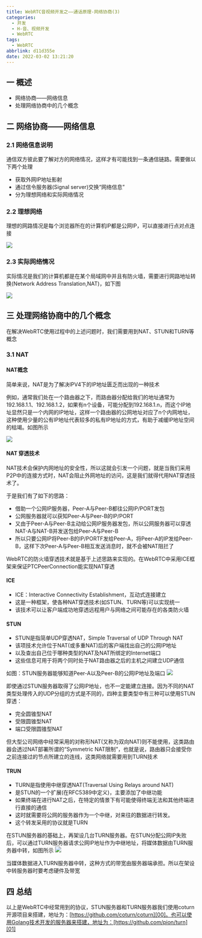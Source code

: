 ```yaml
---
title: WebRTC音视频开发之——通话原理-网络协商(3)
categories:
  - 开发
  - H-音、视频开发
  - WebRTC
tags:
  - WebRTC
abbrlink: d11d355e
date: 2022-03-02 13:21:20
---
```

## 一 概述

* 网络协商——网络信息
* 处理网络协商中的几个概念

<!--more-->

## 二 网络协商——网络信息

### 2.1 网络信息说明

通信双方彼此要了解对方的网络情况，这样才有可能找到一条通信链路。需要做以下两个处理

* 获取外网IP地址影射
* 通过信令服务器(Signal server)交换“网络信息”
* 分为理想网络和实际网络情况

### 2.2 理想网络

理想的网路情况是每个浏览器所在的计算机IP都是公网IP，可以直接进行点对点连接

![][1]

### 2.3 实际网络情况

实际情况是我们的计算机都是在某个局域网中并且有防火墙，需要进行网路地址转换(Network Address Translation,NAT)，如下图

![][2]

## 三 处理网络协商中的几个概念

在解决WebRTC使用过程中的上述问题时，我们需要用到NAT、STUN和TURN等概念

### 3.1 NAT

#### NAT概念

简单来说，NAT是为了解决IPV4下的IP地址匮乏而出现的一种技术

例如，通常我们处在一个路由器之下，而路由器分配给我们的地址通常为192.168.1.1、192.168.1.2，如果有n个设备，可能分配到192.168.1.n，而这个IP地址显然只是一个内网的IP地址，这样一个路由器的公网地址对应了n个内网地址，这种使用少量的公有IP地址代表较多的私有IP地址的方式，有助于减缓IP地址空间的枯竭。如图所示

![][3]

#### NAT 穿透技术

NAT技术会保护内网地址的安全性，所以这就会引发一个问题，就是当我们采用P2P中的连接方式时，NAT会阻止外网地址的访问，这是我们就得代用NAT穿透技术了。

于是我们有了如下的思路：

* 借助一个公网IP服务器，Peer-A与Peer-B都往公网IP/PORT发包
* 公网服务器就可以获知Peer-A与Peer-B的IP/PORT
* 又由于Peer-A与Peer-B主动给公网IP服务器发包，所以公网服务器可以穿透NAT-A与NAT-B并发送包给Peer-A与Peer-B
* 所以只要公网IP将Peer-B的IP/PORTF发给Peer-A，将Peer-A的IP发给Peer-B，这样下次Peer-A与Peer-B相互发送消息时，就不会被NAT阻拦了

WebRTC的防火墙穿透技术就是基于上述思路来实现的。在WebRTC中采用ICE框架来保证PTCPeerConnection能实现NAT穿透

#### ICE

* ICE：Interactive Connectivity Establishment，互动式连接建立
* 这是一种框架，使各种NAT穿透技术(如STUN、TURN等)可以实现统一
* 该技术可以让客户端成功地穿透远程用户与网络之间可能存在的各类防火墙

#### STUN

* STUN是指简单UDP穿透NAT，Simple Traversal of UDP Through NAT
* 该项技术允许位于NAT(或多重NAT)后的客户端找出自己的公网IP地址
* 以及查出自己位于哪种类型的NAT及NAT所绑定的Internet端口
* 这些信息可用于将两个同时处于NAT路由器之后的主机之间建立UDP通信

如图：STUN服务器能够知道Peer-A以及Peer-B的公网IP地址及端口
![][4]

即使通过STUN服务器取得了公网IP地址，也不一定能建立连接。因为不同的NAT类型处理传入的UDP分组的方式是不同的，四种主要类型中有三种可以使用STUN穿透：

* 完全圆锥型NAT
* 受限圆锥型NAT
* 端口受限圆锥型NAT

但大型公司网络中经常采用的对称形NAT(又称为双向NAT)则不能使用，这类路由器会透过NAT部署所谓的“Symmetric NAT限制”，也就是说，路由器只会接受你之前连接过的节点所建立的连线，这类网络就需要用到TURN技术

#### TRUN

* TURN是指使用中继穿透NAT(Traversal Using Relays around NAT)
* 是STUN的一个扩展(在RFC5389中定义)，主要添加了中继功能
* 如果终端在进行NAT之后，在特定的情景下有可能使得终端无法和其他终端进行直接的通信
* 这时就需要将公网的服务器作为一个中继，对来往的数据进行转发。
* 这个转发采用的协议就是TURN

在STUN服务器的基础上，再架设几台TURN服务器。在STUN分配公网IP失败后，可以通过TURN服务器请求公网IP地址作为中继地址，将媒体数据由TURN服务器中转，如图所示
![][5]

当媒体数据进入TURN服务器中转，这种方式的带宽由服务器端承担。所以在架设中转服务器时要考虑硬件及带宽

## 四 总结

以上是WebRTC中经常用到的协议，STUN服务器和TURN服务器我们使用coturn开源项目来搭建，地址为：[https://github.com/coturn/coturn][00]。也可以使用Golang技术开发的服务器来搭建，地址为：[https://github.com/pion/turn][01]


[00]:https://github.com/coturn/coturn
[01]:https://github.com/pion/turn

[1]:https://cdn.jsdelivr.net/gh/PGzxc/CDN@master/blog-webrtc/webrtc-02-net-protocol-idea.png
[2]:https://cdn.jsdelivr.net/gh/PGzxc/CDN@master/blog-webrtc/webrtc-02-net-protocol-firewall.png
[3]:https://cdn.jsdelivr.net/gh/PGzxc/CDN@master/blog-webrtc/webrtc-02-net-route-struct.png
[4]:https://cdn.jsdelivr.net/gh/PGzxc/CDN@master/blog-webrtc/webrtc-02-stun-server-through.png
[5]:https://cdn.jsdelivr.net/gh/PGzxc/CDN@master/blog-webrtc/webrtc-02-turn-traversal-relay.png